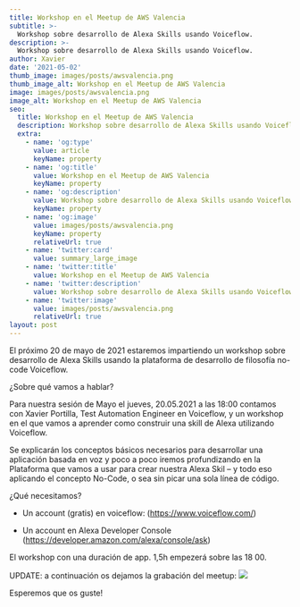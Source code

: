 ```yaml
---
title: Workshop en el Meetup de AWS Valencia
subtitle: >-
  Workshop sobre desarrollo de Alexa Skills usando Voiceflow.
description: >-
  Workshop sobre desarrollo de Alexa Skills usando Voiceflow.
author: Xavier
date: '2021-05-02'
thumb_image: images/posts/awsvalencia.png
thumb_image_alt: Workshop en el Meetup de AWS Valencia
image: images/posts/awsvalencia.png
image_alt: Workshop en el Meetup de AWS Valencia
seo:
  title: Workshop en el Meetup de AWS Valencia
  description: Workshop sobre desarrollo de Alexa Skills usando Voiceflow.
  extra:
    - name: 'og:type'
      value: article
      keyName: property
    - name: 'og:title'
      value: Workshop en el Meetup de AWS Valencia
      keyName: property
    - name: 'og:description'
      value: Workshop sobre desarrollo de Alexa Skills usando Voiceflow.
      keyName: property
    - name: 'og:image'
      value: images/posts/awsvalencia.png
      keyName: property
      relativeUrl: true
    - name: 'twitter:card'
      value: summary_large_image
    - name: 'twitter:title'
      value: Workshop en el Meetup de AWS Valencia
    - name: 'twitter:description'
      value: Workshop sobre desarrollo de Alexa Skills usando Voiceflow.
    - name: 'twitter:image'
      value: images/posts/awsvalencia.png
      relativeUrl: true
layout: post
---
```


El próximo 20 de mayo de 2021 estaremos impartiendo un workshop sobre desarrollo de Alexa Skills usando la plataforma de desarrollo de filosofía no-code Voiceflow.

¿Sobre qué vamos a hablar? 

Para nuestra sesión de Mayo el jueves, 20.05.2021 a las 18:00 contamos con Xavier Portilla, Test Automation Engineer en Voiceflow, y un workshop en el que vamos a aprender como construir una skill de Alexa utilizando Voiceflow.

Se explicarán los conceptos básicos necesarios para desarrollar una aplicación basada en voz y poco a poco iremos profundizando en la Plataforma que vamos a usar para crear nuestra Alexa Skil – y todo eso aplicando el concepto No-Code, o sea sin picar una sola línea de código.

¿Qué necesitamos?
- Un account (gratis) en voiceflow: (https://www.voiceflow.com/)

- Un account en Alexa Developer Console (https://developer.amazon.com/alexa/console/ask)

El workshop con una duración de app. 1,5h empezerá sobre las 18 00.

UPDATE: a continuación os dejamos la grabación del meetup:
![](https://www.youtube.com/watch?v=B7IU96tP4vQ)


Esperemos que os guste!